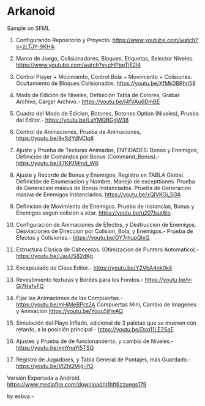 # Arkanoid
Sample on SFML

01. Configurando Repositorio y Proyecto.
	https://www.youtube.com/watch?v=zLTJY-9KHlk

02. Marco de Juego, Colisionadores, Bloques, Etiquetas, Selector Niveles.
	https://www.youtube.com/watch?v=cHPbpTjE2l4

03. Control Player + Movimiento, Control Bola + Movimiento + Colisiones.
	Ocultamiento de Bloques Colisionados.
https://youtu.be/XfMk0BRhn58

04. Modo de Edición de Niveles, Definición Tabla de Colores, 
	Grabar Archivo, Cargar Archivo.-
https://youtu.be/I4fVAu6DmBE

05. Cuadro del Modo de Edicion, Botones, Botones Option (Niveles), 
	Prueba del Editor.-
https://youtu.be/LuYMQBGgW38

06. Control de Animaciones, Prueba de Animaciones,
	https://youtu.be/9xSdYdNClq8

07. Ajuste y Prueba de Texturas Animadas, ENTIDADES: Bonos y Enemigos,
	Definición de Comandos por Bonus (Command_Bonus).-
	https://youtu.be/47KPJMmd_W8

08. Ajuste y Recorde de Bonus y Enemigos, Registro en TABLA Global.
	Definición de Enumeracion y Nombre, Manejo de excepttiones.
	Prueba de Generacion masiva de Bonus Instanciados.
	Prueba de Generacion masiva de Enemigos Instanciados.
	https://youtu.be/xQlVKOj_5GA

09. Definicion de Movimiento de Enemigos.
	Prueba de Instancias, Bonus y Enemigos segun colision a azar.
	https://youtu.be/u207Isut6io

10. Configuracion de Animaciones de Efectos, y Destruccion de Enemigos.
	Desviaciones de Direccion por Colision, Bola, y Enemigos.-
	Prueba de Efectos y Colisiones.-
	https://youtu.be/GY7rhupQIxQ

11. Estructura Clasica de Cabeceras. (Otimizacion de Puntero Automatico).-
	https://youtu.be/lJauUS82dKg

12. Encapsulado de Class Editor.-
	https://youtu.be/Y2VbA4nk0k4

13. Revestimiento texturas y Bordes para los Fondos.-
	https://youtu.be/v-Gi7HafyFQ
	
14. Fijar las Animaciones de las Compuertas.-
	https://youtu.be/mHiMeBPrz2A
	 Compuertas Mini, Cambio de Imagenes y Animacion
	 https://youtu.be/Youu5jFjvAQ
	 
15. Simulación del Playe Inflado, adicional de 3 paletas que se mueven con 
	 retardo, a la posición principal.-
	 https://youtu.be/Dxq11LE2SaE
	 
16. Ajustes y Prueba de de funcionamiento, y cambio de Niveles.-
   https://youtu.be/xmYnaYi5TSQ
	
17. Registro de Jugadores, y Tabla General de Puntajes, más Guardado.-
	https://youtu.be/VIZhQMig-7Q

Versión Exportada a Android. 
https://www.mediafire.com/download/n1hft6zzuegs179
	 	 
by esbva.-

